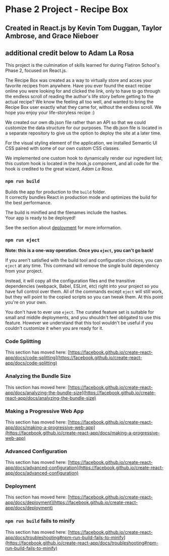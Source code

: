 # Phase 2 Project - Recipe Box
## Created in React.js by Kevin Tom Duggan, Taylor Ambrose, and Grace Nieboer
## additional credit below to Adam La Rosa 

This project is the culmination of skills learned for during Flatiron School's Phase 2, focused on React.js. 

The Recipe Box was created as a way to virtually store and acces your favorite recipes from anywhere. Have you ever found the exact recipe online you were looking for and clicked the link, only to have to go through the endless scroll of reading the author's life story before getting to the actual recipe? We know the feeling all too well, and wanted to bring the Recipe Box user exactly what they came for, without the endless scroll. We hope you enjoy your life-storyless recipe :) 

We created our own db.json file rather than an API so that we could customize the data structure for our purposes. 
The db.json file is located in a separate repository to give us the option to deploy the site at a later time.

For the visual styling element of the application, we installed Semantic UI CSS  paired with some of our own custom CSS classes. 

We implemented one custom hook to dynamically render our ingredient list; this custom hook is located in the hook.js component, and all code for the hook is credited to the great wizard, *Adam La Rosa*.








### `npm run build`

Builds the app for production to the `build` folder.\
It correctly bundles React in production mode and optimizes the build for the best performance.

The build is minified and the filenames include the hashes.\
Your app is ready to be deployed!

See the section about [deployment](https://facebook.github.io/create-react-app/docs/deployment) for more information.

### `npm run eject`

**Note: this is a one-way operation. Once you `eject`, you can't go back!**

If you aren't satisfied with the build tool and configuration choices, you can `eject` at any time. This command will remove the single build dependency from your project.

Instead, it will copy all the configuration files and the transitive dependencies (webpack, Babel, ESLint, etc) right into your project so you have full control over them. All of the commands except `eject` will still work, but they will point to the copied scripts so you can tweak them. At this point you're on your own.

You don't have to ever use `eject`. The curated feature set is suitable for small and middle deployments, and you shouldn't feel obligated to use this feature. However we understand that this tool wouldn't be useful if you couldn't customize it when you are ready for it.


### Code Splitting

This section has moved here: [https://facebook.github.io/create-react-app/docs/code-splitting](https://facebook.github.io/create-react-app/docs/code-splitting)

### Analyzing the Bundle Size

This section has moved here: [https://facebook.github.io/create-react-app/docs/analyzing-the-bundle-size](https://facebook.github.io/create-react-app/docs/analyzing-the-bundle-size)

### Making a Progressive Web App

This section has moved here: [https://facebook.github.io/create-react-app/docs/making-a-progressive-web-app](https://facebook.github.io/create-react-app/docs/making-a-progressive-web-app)

### Advanced Configuration

This section has moved here: [https://facebook.github.io/create-react-app/docs/advanced-configuration](https://facebook.github.io/create-react-app/docs/advanced-configuration)

### Deployment

This section has moved here: [https://facebook.github.io/create-react-app/docs/deployment](https://facebook.github.io/create-react-app/docs/deployment)

### `npm run build` fails to minify

This section has moved here: [https://facebook.github.io/create-react-app/docs/troubleshooting#npm-run-build-fails-to-minify](https://facebook.github.io/create-react-app/docs/troubleshooting#npm-run-build-fails-to-minify)

